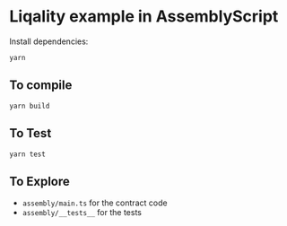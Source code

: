 # Liqality example in AssemblyScript

Install dependencies:

```
yarn
```

## To compile

```
yarn build
```

## To Test

```
yarn test
```

## To Explore

- `assembly/main.ts` for the contract code
- `assembly/__tests__` for the tests
